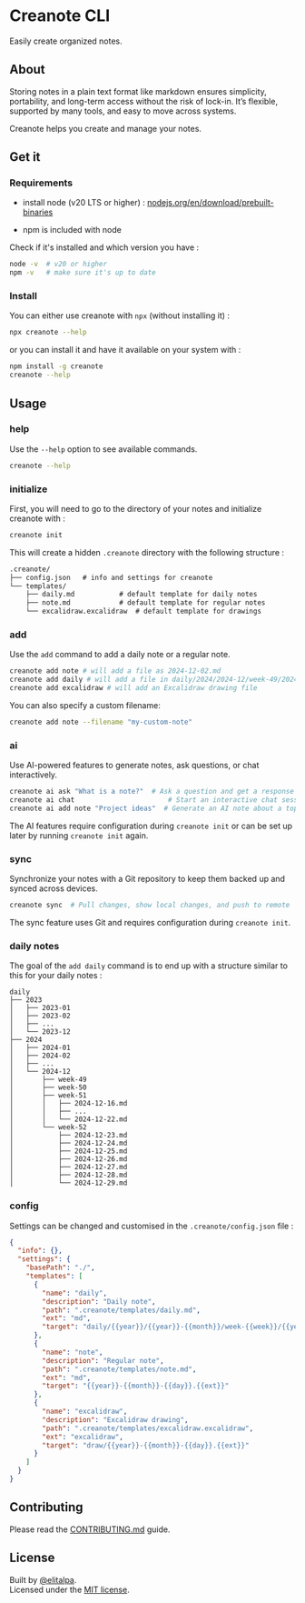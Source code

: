 # Creanote CLI

Easily create organized notes.

## About

Storing notes in a plain text format like markdown ensures simplicity, portability, and long-term access without the risk of lock-in. It’s flexible, supported by many tools, and easy to move across systems.

Creanote helps you create and manage your notes.

## Get it

### Requirements

- install node (v20 LTS or higher) : [nodejs.org/en/download/prebuilt-binaries](https://nodejs.org/en/download/prebuilt-binaries)

- npm is included with node

Check if it's installed and which version you have :

```sh
node -v  # v20 or higher
npm -v   # make sure it's up to date
```

### Install

You can either use creanote with `npx` (without installing it) :

```sh
npx creanote --help
```

or you can install it and have it available on your system with :

```sh
npm install -g creanote
creanote --help
```

## Usage

### help

Use the `--help` option to see available commands.

```sh
creanote --help
```

### initialize

First, you will need to go to the directory of your notes and initialize creanote with :

```sh
creanote init
```

This will create a hidden `.creanote` directory with the following structure :

```txt
.creanote/
├── config.json   # info and settings for creanote
└── templates/
    ├── daily.md           # default template for daily notes
    ├── note.md            # default template for regular notes
    └── excalidraw.excalidraw  # default template for drawings
```

### add

Use the `add` command to add a daily note or a regular note.

```sh
creanote add note # will add a file as 2024-12-02.md
creanote add daily # will add a file in daily/2024/2024-12/week-49/2024-12-02.md
creanote add excalidraw # will add an Excalidraw drawing file
```

You can also specify a custom filename:

```sh
creanote add note --filename "my-custom-note"
```

### ai

Use AI-powered features to generate notes, ask questions, or chat interactively.

```sh
creanote ai ask "What is a note?"  # Ask a question and get a response
creanote ai chat                       # Start an interactive chat session
creanote ai add note "Project ideas"  # Generate an AI note about a topic
```

The AI features require configuration during `creanote init` or can be set up later by running `creanote init` again.

### sync

Synchronize your notes with a Git repository to keep them backed up and synced across devices.

```sh
creanote sync  # Pull changes, show local changes, and push to remote
```

The sync feature uses Git and requires configuration during `creanote init`.

### daily notes

The goal of the `add daily` command is to end up with a structure similar to this for your daily notes :

```
daily
├── 2023
│   ├── 2023-01
│   ├── 2023-02
│   ├── ...
│   └── 2023-12
├── 2024
│   ├── 2024-01
│   ├── 2024-02
│   ├── ...
│   └── 2024-12
│       ├── week-49
│       ├── week-50
│       ├── week-51
│       │   ├── 2024-12-16.md
│       │   ├── ...
│       │   └── 2024-12-22.md
│       └── week-52
│           ├── 2024-12-23.md
│           ├── 2024-12-24.md
│           ├── 2024-12-25.md
│           ├── 2024-12-26.md
│           ├── 2024-12-27.md
│           ├── 2024-12-28.md
│           └── 2024-12-29.md
```

### config

Settings can be changed and customised in the `.creanote/config.json` file :

```json
{
  "info": {},
  "settings": {
    "basePath": "./",
    "templates": [
      {
        "name": "daily",
        "description": "Daily note",
        "path": ".creanote/templates/daily.md",
        "ext": "md",
        "target": "daily/{{year}}/{{year}}-{{month}}/week-{{week}}/{{year}}-{{month}}-{{day}}.{{ext}}"
      },
      {
        "name": "note",
        "description": "Regular note",
        "path": ".creanote/templates/note.md",
        "ext": "md",
        "target": "{{year}}-{{month}}-{{day}}.{{ext}}"
      },
      {
        "name": "excalidraw",
        "description": "Excalidraw drawing",
        "path": ".creanote/templates/excalidraw.excalidraw",
        "ext": "excalidraw",
        "target": "draw/{{year}}-{{month}}-{{day}}.{{ext}}"
      }
    ]
  }
}
```

## Contributing

Please read the [CONTRIBUTING.md](CONTRIBUTING.md) guide.

## License

Built by [@elitalpa](https://github.com/elitalpa).  
Licensed under the [MIT license](./LICENSE).
